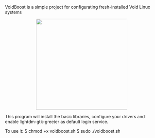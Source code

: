 VoidBoost is a simple project for configurating fresh-installed Void Linux systems

<p align='center'>
   <img src="https://user-images.githubusercontent.com/58221166/131160495-85bc852c-1954-483e-b276-7ab757ec09a4.png" width='300'>
</p>


This program will install the basic libraries, configure your drivers and enable lightdm-gtk-greeter as default login service.

To use it:
$ chmod +x voidboost.sh
$ sudo ./voidboost.sh
